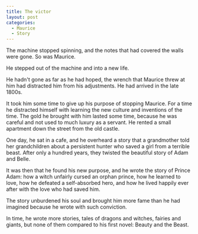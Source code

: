 ```yaml
---
title: The victor
layout: post
categories:
  - Maurice
  - Story
---
```

The machine stopped spinning, and the notes that had covered the walls were gone. So was Maurice.

He stepped out of the machine and into a new life.

He hadn't gone as far as he had hoped, the wrench that Maurice threw at him had distracted him from his adjustments. He had arrived in the late 1800s.

It took him some time to give up his purpose of stopping Maurice. For a time he distracted himself with learning the new culture and inventions of the time. The gold he brought with him lasted some time, because he was careful and not used to much luxury as a servant. He rented a small apartment down the street from the old castle.

One day, he sat in a cafe, and he overheard a story that a grandmother told her grandchildren about a persistent hunter who saved a girl from a terrible beast. After only a hundred years, they twisted the beautiful story of Adam and Belle.

It was then that he found his new purpose, and he wrote the story of Prince Adam: how a witch unfairly cursed an orphan prince, how he learned to love, how he defeated a self-absorbed hero, and how he lived happily ever after with the love who had saved him.

The story unburdened his soul and brought him more fame than he had imagined because he wrote with such conviction.

In time, he wrote more stories, tales of dragons and witches, fairies and giants, but none of them compared to his first novel: Beauty and the Beast.